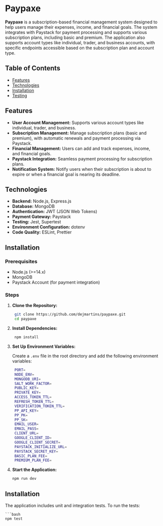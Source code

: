 # Paypaxe

**Paypaxe** is a subscription-based financial management system designed to help users manage their expenses, income, and financial goals. The system integrates with Paystack for payment processing and supports various subscription plans, including basic and premium. The application also supports account types like individual, trader, and business accounts, with specific endpoints accessible based on the subscription plan and account type.

## Table of Contents

- [Features](#features)
- [Technologies](#technologies)
- [Installation](#installation)
- [Testing](#testing)

## Features

- **User Account Management:** Supports various account types like individual, trader, and business.
- **Subscription Management:** Manage subscription plans (basic and premium), with automatic renewals and payment processing via Paystack.
- **Financial Management:** Users can add and track expenses, income, and financial goals.
- **Paystack Integration:** Seamless payment processing for subscription plans.
- **Notification System:** Notify users when their subscription is about to expire or when a financial goal is nearing its deadline.

## Technologies

- **Backend:** Node.js, Express.js
- **Database:** MongoDB
- **Authentication:** JWT (JSON Web Tokens)
- **Payment Gateway:** Paystack
- **Testing:** Jest, Supertest
- **Environment Configuration:** dotenv
- **Code Quality:** ESLint, Prettier

## Installation

### Prerequisites

- Node.js (>=14.x)
- MongoDB
- Paystack Account (for payment integration)

### Steps

1. **Clone the Repository:**

   ```bash
    git clone https://github.com/dejmartins/paypaxe.git
    cd paypaxe

2. **Install Dependencies:**

   ```bash
    npm install
   
3. **Set Up Environment Variables:**

    Create a `.env` file in the root directory and add the following environment variables:

   ```bash
    PORT=
    NODE_ENV=
    MONGODB_URI=
    SALT_WORK_FACTOR=
    PUBLIC_KEY=
    PRIVATE_KEY=
    ACCESS_TOKEN_TTL=
    REFRESH_TOKEN_TTL=
    VERIFICATION_TOKEN_TTL=
    PP_API_KEY=
    PP_PK=
    PP_SK=
    EMAIL_USER=
    EMAIL_PASS=
    CLIENT_URL=
    GOOGLE_CLIENT_ID=
    GOOGLE_CLIENT_SECRET=
    PAYSTACK_INITIALIZE_URL=
    PAYSTACK_SECRET_KEY=
    BASIC_PLAN_FEE=
    PREMIUM_PLAN_FEE=

4. **Start the Application:**

   ```bash
   npm run dev


## Installation

The application includes unit and integration tests. To run the tests:

    ```bash
    npm test

